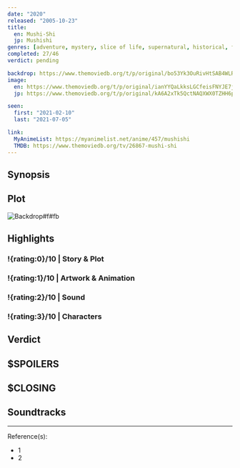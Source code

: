 ```yaml
---
date: "2020"
released: "2005-10-23"
title:
  en: Mushi-Shi
  jp: Mushishi
genres: [adventure, mystery, slice of life, supernatural, historical, fantasy, seinen]
completed: 27/46
verdict: pending

backdrop: https://www.themoviedb.org/t/p/original/bo53Yk3OuRivHtSAB4WLRWWPHq9.jpg
image:
  en: https://www.themoviedb.org/t/p/original/ianYYQaLkksLGCfeisFNYJE7jIO.jpg
  jp: https://www.themoviedb.org/t/p/original/kA6A2xTk5QctNAQXWX0TZHH6pzy.jpg

seen:
  first: "2021-02-10"
  last: "2021-07-05"

link:
  MyAnimeList: https://myanimelist.net/anime/457/mushishi
  TMDB: https://www.themoviedb.org/tv/26867-mushi-shi
---
```



## Synopsis

## Plot

![Backdrop#f#fb](https://www.themoviedb.org/t/p/original/8ysRHGV3URjOJT7u7NkZiFjvObk.jpg "Source: TMDB")

## Highlights

### !{rating:0}/10 | Story & Plot

### !{rating:1}/10 | Artwork & Animation

### !{rating:2}/10 | Sound

### !{rating:3}/10 | Characters

## Verdict

## $SPOILERS

## $CLOSING

## Soundtracks

***
Reference(s):

- 1
- 2
